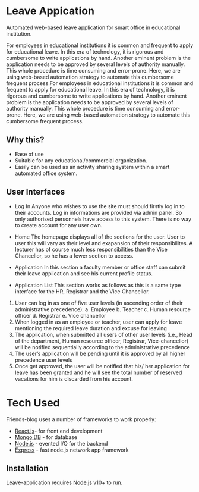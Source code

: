 # Leave Appication

Automated web-based leave application for smart office in educational institution.

For employees in educational institutions it is common and frequent to apply for educational leave. In this era of technology, it is rigorous and cumbersome to write applications by hand. Another eminent problem is the application needs to be approved by several levels of authority manually. This whole procedure is time consuming and error-prone. Here, we are using web-based automation strategy to automate this cumbersome frequent process.For employees in educational institutions it is common and frequent to apply for educational leave. In this era of technology, it is rigorous and cumbersome to write applications by hand. Another eminent problem is the application needs to be approved by several levels of authority manually. This whole procedure is time consuming and error-prone. Here, we are using web-based automation strategy to automate this cumbersome frequent process.


## Why this?

- Ease of use
- Suitable for any educational/commercial organization.
- Easily can be used as an activity sharing system within a smart automated office system.

## User Interfaces

- Log In
Anyone who wishes to use the site must should firstly log in to their accounts. Log in informations are provided via admin panel. So only authorised personnels have access to this system. There is no way to create account for any user own.

- Home
The homepage displays all of the sections for the user. User to user this will vary as their level and exapansion of their responsibilites. A lecturer has of course much less responsibilities than the Vice Chancellor, so he has a fewer section to access.

- Application
In this section a faculty member or office staff can submit their leave application and see his current profile status.

- Application List
 This section works as  follows as this is a same type interface for the HR, Registrar and the Vice Chancellor.
 1.	User can log in as one of five user levels (in ascending order of their administrative precedence):
      a.	Employee
      b.	Teacher
      c.	Human resource officer
      d.	Registrar
      e.	Vice chancellor
2.	When logged in as an employee or teacher, user can apply for leave mentioning the required leave duration and excuse for leaving
3.	The application, when submitted all users of other user levels (i.e., Head of the department, Human resource officer,       Registrar, Vice-chancellor) will be notified sequentially according to the administrative precedence
4.	The user’s application will be pending until it is approved by all higher precedence user levels
5.	Once get approved, the user will be notified that his/ her application for leave has been granted and he will see the total number of reserved vacations for him is discarded from his account.


# Tech Used

Friends-blog uses a number of frameworks to work properly:
- [React.js](https://reactjs.org/)- for front end development
- [Mongo DB](https://www.mongodb.com/) - for database
- [Node.js](http://nodejs.org/) - evented I/O for the backend
- [Express](https://expressjs.com/) - fast node.js network app framework

## Installation

Leave-application requires [Node.js](https://nodejs.org/) v10+ to run.

